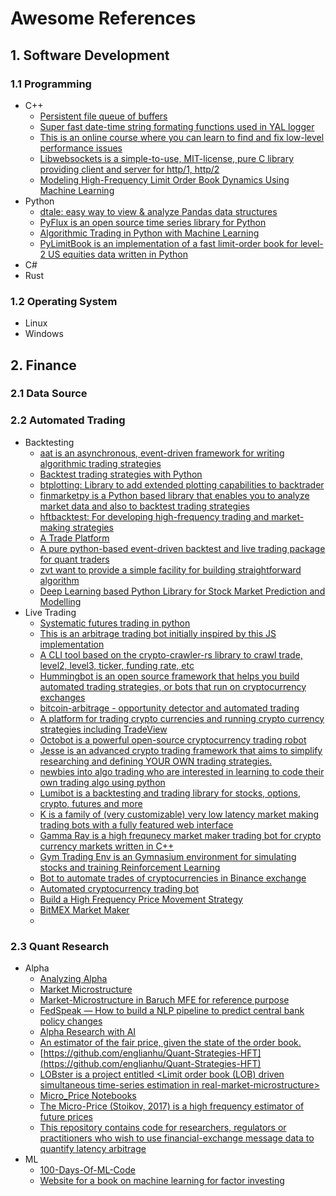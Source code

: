 # Awesome References

## 1. Software Development

### 1.1 Programming
- C++
  - [Persistent file queue of buffers](https://github.com/niXman/fqueue)
  - [Super fast date-time string formating functions used in YAL logger](https://github.com/niXman/dtf)
  - [This is an online course where you can learn to find and fix low-level performance issues](https://github.com/dendibakh/perf-ninja)
  - [Libwebsockets is a simple-to-use, MIT-license, pure C library providing client and server for http/1, http/2](https://github.com/warmcat/libwebsockets)
  - [Modeling High-Frequency Limit Order Book Dynamics Using Machine Learning](https://github.com/anuj1312/OrderBook-TickData-Trading-Strategy)
- Python
  - [dtale: easy way to view & analyze Pandas data structures](https://github.com/man-group/dtale)
  - [PyFlux is an open source time series library for Python](https://github.com/RJT1990/pyflux)
  - [Algorithmic Trading in Python with Machine Learning](https://github.com/edtechre/pybroker)
  - [PyLimitBook is an implementation of a fast limit-order book for level-2 US equities data written in Python](https://github.com/danielktaylor/PyLimitBook)
- C#
- Rust

### 1.2 Operating System
- Linux
- Windows

## 2. Finance

### 2.1 Data Source

### 2.2 Automated Trading
- Backtesting
  - [aat is an asynchronous, event-driven framework for writing algorithmic trading strategies](https://github.com/AsyncAlgoTrading/aat)
  - [Backtest trading strategies with Python](https://github.com/kernc/backtesting.py)
  - [btplotting: Library to add extended plotting capabilities to backtrader ](https://github.com/happydasch/btplotting)
  - [finmarketpy is a Python based library that enables you to analyze market data and also to backtest trading strategies](https://github.com/cuemacro/finmarketpy)
  - [hftbacktest: For developing high-frequency trading and market-making strategies](https://github.com/nkaz001/hftbacktest)
  - [A Trade Platform](https://github.com/pegasusTrader/PandoraTrader)
  - [A pure python-based event-driven backtest and live trading package for quant traders](https://github.com/letianzj/quanttrader)
  - [zvt want to provide a simple facility for building straightforward algorithm](https://github.com/zvtvz/zvt)
  - [Deep Learning based Python Library for Stock Market Prediction and Modelling](https://github.com/achillesrasquinha/bulbea)
- Live Trading
  - [Systematic futures trading in python](https://github.com/robcarver17/pysystemtrade)
  - [This is an arbitrage trading bot initially inspired by this JS implementation](https://github.com/gabriel-milan/btrader)
  - [A CLI tool based on the crypto-crawler-rs library to crawl trade, level2, level3, ticker, funding rate, etc](https://github.com/crypto-crawler/carbonbot)
  - [Hummingbot is an open source framework that helps you build automated trading strategies, or bots that run on cryptocurrency exchanges](https://github.com/hummingbot/hummingbot)
  - [bitcoin-arbitrage - opportunity detector and automated trading](https://github.com/maxme/bitcoin-arbitrage)
  - [A platform for trading crypto currencies and running crypto currency strategies including TradeView](https://github.com/grantcolley/tradeview)
  - [Octobot is a powerful open-source cryptocurrency trading robot](https://github.com/Drakkar-Software/OctoBot)
  - [Jesse is an advanced crypto trading framework that aims to simplify researching and defining YOUR OWN trading strategies.](https://github.com/jesse-ai/jesse)
  - [newbies into algo trading who are interested in learning to code their own trading algo using python](https://github.com/sreenivasdoosa/sdoosa-algo-trade-python)
  - [Lumibot is a backtesting and trading library for stocks, options, crypto, futures and more](https://github.com/Lumiwealth/lumibot)
  - [K is a family of (very customizable) very low latency market making trading bots with a fully featured web interface](https://github.com/ctubio/Krypto-trading-bot)
  - [Gamma Ray is a high frequnecy market maker trading bot for crypto currency markets written in C++](https://github.com/hello2all/gamma-ray)
  - [Gym Trading Env is an Gymnasium environment for simulating stocks and training Reinforcement Learning](https://github.com/ClementPerroud/Gym-Trading-Env)
  - [Bot to automate trades of cryptocurrencies in Binance exchange](https://github.com/passa9/binance-market-maker-bot)
  - [Automated cryptocurrency trading bot](https://github.com/edeng23/binance-trade-bot)
  - [Build a High Frequency Price Movement Strategy](https://github.com/HujiaYuYoyo/448Project)
  - [BitMEX Market Maker](https://github.com/BitMEX/sample-market-maker)
  - 

### 2.3 Quant Research
- Alpha
  - [Analyzing Alpha](https://github.com/leosmigel/analyzingalpha)
  - [Market Microstructure](https://github.com/gjimzhou/MTH9879-Market-Microstructure-Models)
  - [Market-Microstructure in Baruch MFE for reference purpose](https://github.com/FranklinMa810/Market-Microstructure)
  - [FedSpeak — How to build a NLP pipeline to predict central bank policy changes](https://github.com/yukit-k/centralbank_analysis)
  - [Alpha Research with AI](https://github.com/yukit-k/ai-alpha)
  - [An estimator of the fair price, given the state of the order book.](https://github.com/sstoikov/microprice)
  - [https://github.com/englianhu/Quant-Strategies-HFT](https://github.com/englianhu/Quant-Strategies-HFT)
  - [LOBster is a project entitled <Limit order book (LOB) driven simultaneous time-series estimation in real-market-microstructure>](https://github.com/Jeonghwan-Cheon/lob-deep-learning)
  - [Micro_Price Notebooks](https://github.com/xhshenxin/Micro_Price)
  - [The Micro-Price (Stoikov, 2017) is a high frequency estimator of future prices](https://github.com/grayvalley/microprice-calibration)
  - [This repository contains code for researchers, regulators or practitioners who wish to use financial-exchange message data to quantify latency arbitrage](https://github.com/ericbudish/HFT-Races)
- ML
  - [100-Days-Of-ML-Code](https://github.com/Avik-Jain/100-Days-Of-ML-Code)
  - [Website for a book on machine learning for factor investing](https://github.com/shokru/mlfactor.github.io)
